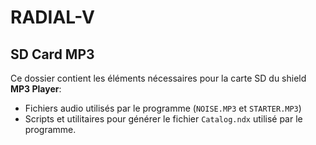 # RADIAL-V

## SD Card MP3

Ce dossier contient les éléments nécessaires pour la carte SD du shield **MP3 Player**:

* Fichiers audio utilisés par le programme (`NOISE.MP3` et `STARTER.MP3`)
* Scripts et utilitaires pour générer le fichier `Catalog.ndx` utilisé par le programme.

  

